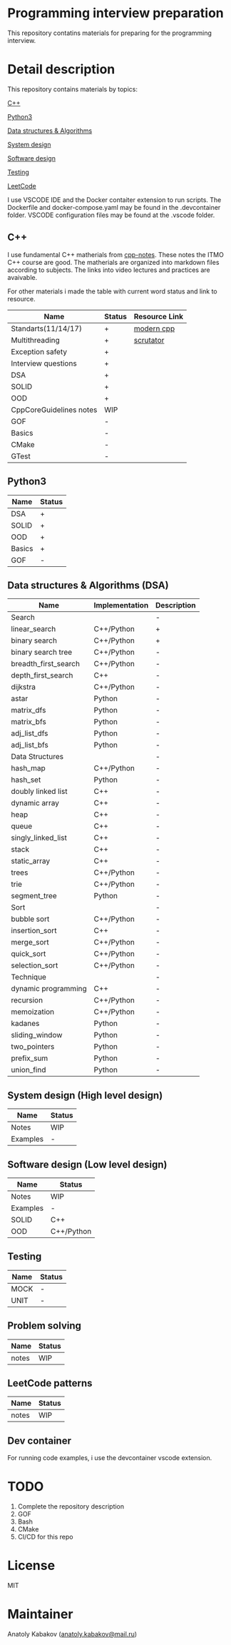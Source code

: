 # Programming interview preparation

This repository contatins materials for preparing for the programming interview.

# Detail description

This repository contains materials by topics:

[С++](#C++)

[Python3](#Python)

[Data structures & Algorithms](#DSA)

[System design](#HLD)

[Software design](#LLD)

[Testing](#Testing)

[LeetCode](#LeetCode)

I use VSCODE IDE and the Docker contaiter extension to run scripts. The
Dockerfile and docker-compose.yaml may be found in the .devcontainer folder.
VSCODE configuration files may be found at the .vscode folder.

## <a id="C++">C++</a>

I use fundamental C++ matherials from
[cpp-notes](https://github.com/CPP-KT/cpp-notes/tree/master). These notes the
ITMO C++ course are good. The matherials are organized into markdown files
according to subjects. The links into video lectures and practices are
avaivable.

For other materials i made the table with current word status and link to
resource.

| Name                    | Status | Resource Link                                                                    |
| ----------------------- | ------ | -------------------------------------------------------------------------------- |
| Standarts(11/14/17)     | +      | [modern cpp](https://github.com/AnthonyCalandra/modern-cpp-features/tree/master) |
| Multithreading          | +      | [scrutator](http://scrutator.me/post/2012/04/04/parallel-world-p1.aspx)          |
| Exception safety        | +      | []()                                                                             |
| Interview questions     | +      | []()                                                                             |
| DSA                     | +      | []()                                                                             |
| SOLID                   | +      | []()                                                                             |
| OOD                     | +      | []()                                                                             |
| CppCoreGuidelines notes | WIP    | []()                                                                             |
| GOF                     | -      | []()                                                                             |
| Basics                  | -      | []()                                                                             |
| CMake                   | -      | []()                                                                             |
| GTest                   | -      | []()                                                                             |

## <a id="Python3">Python3</a>

| Name   | Status |
| ------ | ------ |
| DSA    | +      |
| SOLID  | +      |
| OOD    | +      |
| Basics | +      |
| GOF    | -      |

## <a id="DSA">Data structures & Algorithms (DSA)</a>

| Name                 | Implementation | Description |
| -------------------- | -------------- | ----------- |
| Search               |                | -           |
| linear_search        | C++/Python     | +           |
| binary search        | C++/Python     | +           |
| binary search tree   | C++/Python     | -           |
| breadth_first_search | C++/Python     | -           |
| depth_first_search   | C++            | -           |
| dijkstra             | C++/Python     | -           |
| astar                | Python         | -           |
| matrix_dfs           | Python         | -           |
| matrix_bfs           | Python         | -           |
| adj_list_dfs         | Python         | -           |
| adj_list_bfs         | Python         | -           |
| Data Structures      |                | -           |
| hash_map             | C++/Python     | -           |
| hash_set             | Python         | -           |
| doubly linked list   | C++            | -           |
| dynamic array        | C++            | -           |
| heap                 | C++            | -           |
| queue                | C++            | -           |
| singly_linked_list   | C++            | -           |
| stack                | C++            | -           |
| static_array         | C++            | -           |
| trees                | C++/Python     | -           |
| trie                 | C++/Python     | -           |
| segment_tree         | Python         | -           |
| Sort                 |                | -           |
| bubble sort          | C++/Python     | -           |
| insertion_sort       | C++            | -           |
| merge_sort           | C++/Python     | -           |
| quick_sort           | C++/Python     | -           |
| selection_sort       | C++/Python     | -           |
| Technique            |                | -           |
| dynamic programming  | C++            | -           |
| recursion            | C++/Python     | -           |
| memoization          | C++/Python     | -           |
| kadanes              | Python         | -           |
| sliding_window       | Python         | -           |
| two_pointers         | Python         | -           |
| prefix_sum           | Python         | -           |
| union_find           | Python         | -           |

## <a id="HDL">System design (High level design)</a>

| Name     | Status |
| -------- | ------ |
| Notes    | WIP    |
| Examples | -      |

## <a id="LLD">Software design (Low level design)</a>

| Name     | Status     |
| -------- | ---------- |
| Notes    | WIP        |
| Examples | -          |
| SOLID    | C++        |
| OOD      | C++/Python |

## <a id="Testing">Testing</a>

| Name | Status |
| ---- | ------ |
| MOCK | -      |
| UNIT | -      |

## <a id="Testing">Problem solving</a>

| Name  | Status |
| ----- | ------ |
| notes | WIP    |

## <a id="LeetCode">LeetCode patterns</a>

| Name  | Status |
| ----- | ------ |
| notes | WIP    |

## <a id="container">Dev container</a>

For running code examples, i use the devcontainer vscode extension.

# TODO

1. Complete the repository description
2. GOF
3. Bash
4. CMake
5. CI/CD for this repo

# License

MIT

# Maintainer

Anatoly Kabakov (anatoly.kabakov@mail.ru)
